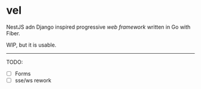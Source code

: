 # vel

NestJS adn Django inspired progressive _web framework_ written in Go with Fiber.

WIP, but it is usable.


---

TODO:
- [ ] Forms
- [ ] sse/ws rework
